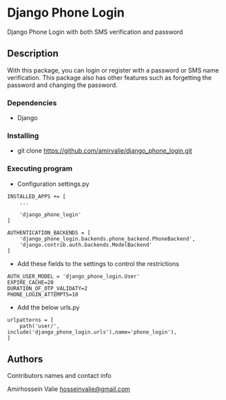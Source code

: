 # Django Phone Login

Django Phone Login with both SMS verification and password

## Description

With this package, you can login or register with a password or SMS name verification. This package also has other features such as forgetting the password and changing the password.


### Dependencies

* Django

### Installing

* git clone https://github.com/amirvalie/django_phone_login.git

### Executing program

* Configuration settings.py 
```
INSTALLED_APPS += [
    ... 

    'django_phone_login'
]

AUTHENTICATION_BACKENDS = [
    'django_phone_login.backends.phone_backend.PhoneBackend',
    'django.contrib.auth.backends.ModelBackend'
]
```

* Add these fields to the settings to control the restrictions

```
AUTH_USER_MODEL = 'django_phone_login.User'
EXPIRE_CACHE=20
DURATION_OF_OTP_VALIDATY=2
PHONE_LOGIN_ATTEMPTS=10
```

* Add the below urls.py

```
urlpatterns = [
    path('user/', include('django_phone_login.urls'),name='phone_login'),
]
```


## Authors

Contributors names and contact info

Amirhossein Valie
hosseinvalie@gmail.com 
